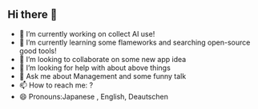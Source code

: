 ## Hi there 👋

- 🔭 I’m currently working on collect AI use!
- 🌱 I’m currently learning some flameworks and searching open-source good tools!
- 👯 I’m looking to collaborate on some new app idea
- 🤔 I’m looking for help with about above things
- 💬 Ask me about Management and some funny talk
- 📫 How to reach me: ?
- 😄 Pronouns:Japanese , English, Deautschen
<!--
**ymtezo/ymtezo** is a ✨ _special_ ✨ repository because its `README.md` (this file) appears on your GitHub profile.

Here are some ideas to get you started:

- 🔭 I’m currently working on ...
- 🌱 I’m currently learning ...
- 👯 I’m looking to collaborate on ...
- 🤔 I’m looking for help with ...
- 💬 Ask me about ...
- 📫 How to reach me: ...
- 😄 Pronouns: ...
- ⚡ Fun fact: ...
-->
